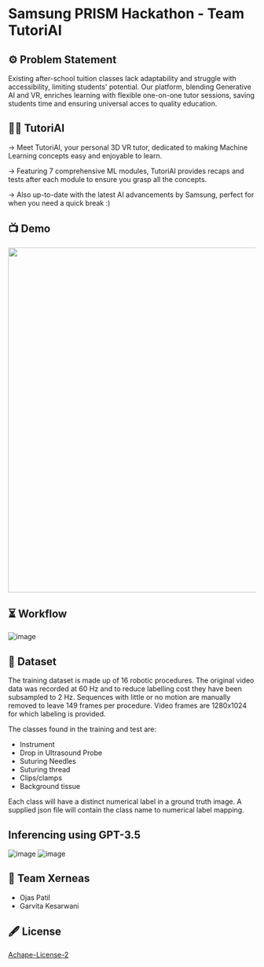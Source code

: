 # Samsung PRISM Hackathon - Team TutoriAI

## :gear: Problem Statement 
Existing after-school tuition classes lack adaptability and struggle with accessibility, limiting students' potential. Our platform, blending Generative AI and VR, enriches learning with flexible one-on-one tutor sessions, saving students time and ensuring universal acces to quality education.


## 👩‍🎓 TutoriAI 
-> Meet TutoriAI, your personal 3D VR tutor, dedicated to making Machine Learning concepts easy and enjoyable to learn.

-> Featuring 7 comprehensive ML modules, TutoriAI provides recaps and tests after each module to ensure you grasp all the concepts.

-> Also up-to-date with the latest AI advancements by Samsung, perfect for when you need a quick break :)


## :tv: Demo

<!--
[![image](https://github.com/Patil-Ojas/Retainify-Attrition-Analyzer/assets/128805590/4b6d9f7b-d2f6-45b7-8dc0-5a2adb3865c1)
)](https://youtu.be/UMDKsu72CrE) -->

<a href="https://youtu.be/UMDKsu72CrE" target="_blank">
  <img src="https://github.com/Patil-Ojas/Retainify-Attrition-Analyzer/assets/128805590/4b6d9f7b-d2f6-45b7-8dc0-5a2adb3865c1" width="700"/>
</a>


## :hourglass_flowing_sand: Workflow 
![image](https://github.com/Patil-Ojas/Surgical-Tool-Detector/assets/128805590/879e4051-bb38-4cba-b3c5-10058dc544ca)

## :open_file_folder: Dataset
The training dataset is made up of 16 robotic procedures. The original video data was recorded at 60 Hz and to reduce labelling cost they have been subsampled to 2 Hz. Sequences with little or no motion are manually removed to leave 149 frames per procedure. Video frames are 1280x1024 for which labeling is provided.  

The classes found in the training and test are:  
 - Instrument   
 - Drop in Ultrasound Probe  
 - Suturing Needles  
 - Suturing thread  
 - Clips/clamps  
 - Background tissue  
  
Each class will have a distinct numerical label in a ground truth image. A supplied json file will contain the class name to numerical label mapping.

<!--
## :warning: Framework & TechStack used

-> [PyTorch](https://pytorch.org/)

-> [Openai-gym](https://openai.com/index/openai-gym-beta/)

-> [PPO](https://openai.com/index/openai-baselines-ppo/)

-> [SB-3](https://stable-baselines3.readthedocs.io/en/master/)

-> [Optuna](https://optuna.org/)
-->
  
## Inferencing using GPT-3.5
![image](https://github.com/Patil-Ojas/Surgical-Tool-Detector/assets/128805590/9dedc893-94f1-4bc9-973d-b3960ed17fbc)
![image](https://github.com/Patil-Ojas/Surgical-Tool-Detector/assets/128805590/103d1dc0-cf9c-4717-b7cb-8315ac548914)

<!--
## :handshake: Contribution
Feel free to **file a new issue** with a respective title and description on the the [Street-Fighter-AI](https://github.com/Patil-Ojas/Street-FIghter-AI/issues) repository.
Please do not hesitate to contact me on any socials if you need the ROM or trained model files, have fun!
--> 

## :handshake: Team Xerneas
- Ojas Patil
- Garvita Kesarwani

## :fountain_pen: License
[Achape-License-2](https://github.com/Patil-Ojas/Surgical-Tool-Detector/blob/main/LICENSE)

